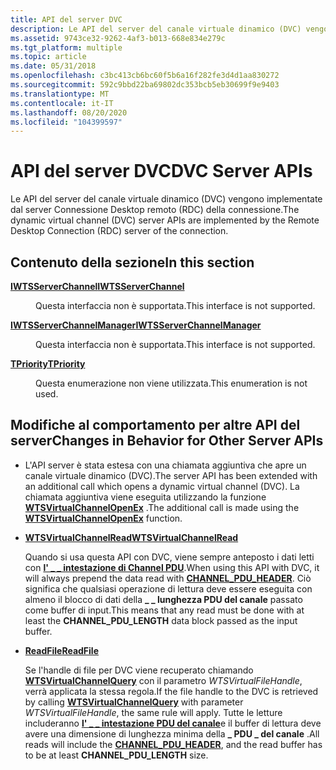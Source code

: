 ```yaml
---
title: API del server DVC
description: Le API del server del canale virtuale dinamico (DVC) vengono implementate dal server Connessione Desktop remoto (RDC) della connessione.
ms.assetid: 9743ce32-9262-4af3-b013-668e834e279c
ms.tgt_platform: multiple
ms.topic: article
ms.date: 05/31/2018
ms.openlocfilehash: c3bc413cb6bc60f5b6a16f282fe3d4d1aa830272
ms.sourcegitcommit: 592c9bbd22ba69802dc353bcb5eb30699f9e9403
ms.translationtype: MT
ms.contentlocale: it-IT
ms.lasthandoff: 08/20/2020
ms.locfileid: "104399597"
---
```

# <a name="dvc-server-apis"></a><span data-ttu-id="21671-103">API del server DVC</span><span class="sxs-lookup"><span data-stu-id="21671-103">DVC Server APIs</span></span>

<span data-ttu-id="21671-104">Le API del server del canale virtuale dinamico (DVC) vengono implementate dal server Connessione Desktop remoto (RDC) della connessione.</span><span class="sxs-lookup"><span data-stu-id="21671-104">The dynamic virtual channel (DVC) server APIs are implemented by the Remote Desktop Connection (RDC) server of the connection.</span></span>

## <a name="in-this-section"></a><span data-ttu-id="21671-105">Contenuto della sezione</span><span class="sxs-lookup"><span data-stu-id="21671-105">In this section</span></span>

<dl> <dt>

[<span data-ttu-id="21671-106">**IWTSServerChannel**</span><span class="sxs-lookup"><span data-stu-id="21671-106">**IWTSServerChannel**</span></span>](iwtsserverchannel.md)
</dt> <dd>

<span data-ttu-id="21671-107">Questa interfaccia non è supportata.</span><span class="sxs-lookup"><span data-stu-id="21671-107">This interface is not supported.</span></span>

</dd> <dt>

[<span data-ttu-id="21671-108">**IWTSServerChannelManager**</span><span class="sxs-lookup"><span data-stu-id="21671-108">**IWTSServerChannelManager**</span></span>](iwtsserverchannelmanager.md)
</dt> <dd>

<span data-ttu-id="21671-109">Questa interfaccia non è supportata.</span><span class="sxs-lookup"><span data-stu-id="21671-109">This interface is not supported.</span></span>

</dd> <dt>

[<span data-ttu-id="21671-110">**TPriority**</span><span class="sxs-lookup"><span data-stu-id="21671-110">**TPriority**</span></span>](tpriority.md)
</dt> <dd>

<span data-ttu-id="21671-111">Questa enumerazione non viene utilizzata.</span><span class="sxs-lookup"><span data-stu-id="21671-111">This enumeration is not used.</span></span>

</dd> </dl>

## <a name="changes-in-behavior-for-other-server-apis"></a><span data-ttu-id="21671-112">Modifiche al comportamento per altre API del server</span><span class="sxs-lookup"><span data-stu-id="21671-112">Changes in Behavior for Other Server APIs</span></span>

-   <span data-ttu-id="21671-113">L'API server è stata estesa con una chiamata aggiuntiva che apre un canale virtuale dinamico (DVC).</span><span class="sxs-lookup"><span data-stu-id="21671-113">The server API has been extended with an additional call which opens a dynamic virtual channel (DVC).</span></span> <span data-ttu-id="21671-114">La chiamata aggiuntiva viene eseguita utilizzando la funzione [**WTSVirtualChannelOpenEx**](/windows/desktop/api/Wtsapi32/nf-wtsapi32-wtsvirtualchannelopenex) .</span><span class="sxs-lookup"><span data-stu-id="21671-114">The additional call is made using the [**WTSVirtualChannelOpenEx**](/windows/desktop/api/Wtsapi32/nf-wtsapi32-wtsvirtualchannelopenex) function.</span></span>
-   [<span data-ttu-id="21671-115">**WTSVirtualChannelRead**</span><span class="sxs-lookup"><span data-stu-id="21671-115">**WTSVirtualChannelRead**</span></span>](/windows/desktop/api/Wtsapi32/nf-wtsapi32-wtsvirtualchannelread)

    <span data-ttu-id="21671-116">Quando si usa questa API con DVC, viene sempre anteposto i dati letti con [**l' \_ \_ intestazione di Channel PDU**](/windows/win32/api/pchannel/ns-pchannel-channel_pdu_header).</span><span class="sxs-lookup"><span data-stu-id="21671-116">When using this API with DVC, it will always prepend the data read with [**CHANNEL\_PDU\_HEADER**](/windows/win32/api/pchannel/ns-pchannel-channel_pdu_header).</span></span> <span data-ttu-id="21671-117">Ciò significa che qualsiasi operazione di lettura deve essere eseguita con almeno il blocco di dati della **\_ \_ lunghezza PDU del canale** passato come buffer di input.</span><span class="sxs-lookup"><span data-stu-id="21671-117">This means that any read must be done with at least the **CHANNEL\_PDU\_LENGTH** data block passed as the input buffer.</span></span>

-   [<span data-ttu-id="21671-118">**ReadFile**</span><span class="sxs-lookup"><span data-stu-id="21671-118">**ReadFile**</span></span>](/windows/desktop/api/fileapi/nf-fileapi-readfile)

    <span data-ttu-id="21671-119">Se l'handle di file per DVC viene recuperato chiamando [**WTSVirtualChannelQuery**](/windows/desktop/api/Wtsapi32/nf-wtsapi32-wtsvirtualchannelquery) con il parametro *WTSVirtualFileHandle*, verrà applicata la stessa regola.</span><span class="sxs-lookup"><span data-stu-id="21671-119">If the file handle to the DVC is retrieved by calling [**WTSVirtualChannelQuery**](/windows/desktop/api/Wtsapi32/nf-wtsapi32-wtsvirtualchannelquery) with parameter *WTSVirtualFileHandle*, the same rule will apply.</span></span> <span data-ttu-id="21671-120">Tutte le letture includeranno [**l' \_ \_ intestazione PDU del canale**](/windows/win32/api/pchannel/ns-pchannel-channel_pdu_header)e il buffer di lettura deve avere una dimensione di lunghezza minima della **\_ PDU \_ del canale** .</span><span class="sxs-lookup"><span data-stu-id="21671-120">All reads will include the [**CHANNEL\_PDU\_HEADER**](/windows/win32/api/pchannel/ns-pchannel-channel_pdu_header), and the read buffer has to be at least **CHANNEL\_PDU\_LENGTH** size.</span></span>

 

 